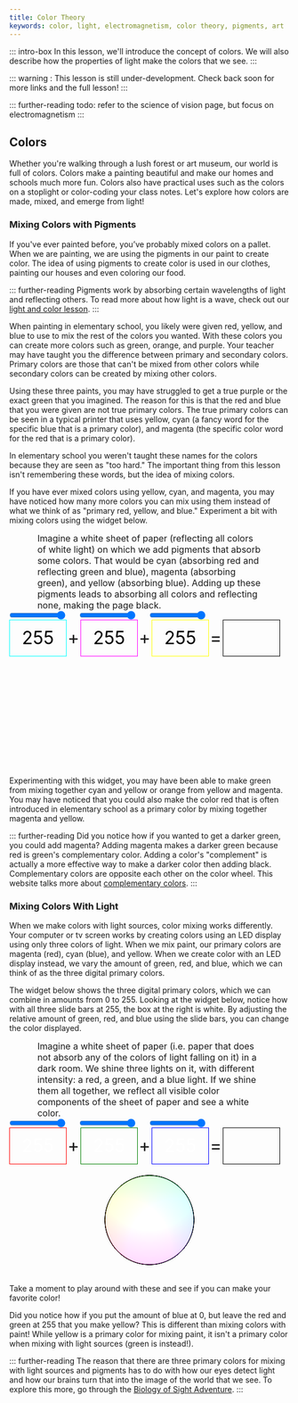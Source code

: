 ```yaml
---
title: Color Theory
keywords: color, light, electromagnetism, color theory, pigments, art
---
```


::: intro-box
In this lesson, we'll introduce the concept of colors. We will also describe how the properties of light make the colors that we see.
:::

::: warning :
This lesson is still under-development. Check back soon for more links and the full lesson!
:::

::: further-reading
todo: refer to the science of vision page, but focus on electromagnetism
:::


## Colors
Whether you're walking through a lush forest or art museum, our world is full of colors. Colors make a painting beautiful and make our homes and schools much more fun. Colors also have practical uses such as the colors on a stoplight or color-coding your class notes. Let's explore how colors are made, mixed, and emerge from light!

<!--TODO: Colorful picture goes here -->

### Mixing Colors with Pigments

If you've ever painted before, you’ve probably mixed colors on a pallet. When we are painting, we are using the pigments in our paint to create color. The idea of using pigments to create color is used in our clothes, painting our houses and even coloring our food. 

::: further-reading
Pigments work by absorbing certain wavelengths of light and reflecting others. To read more about how light is a wave, check out our [light and color lesson](/lightandcolor).
:::

When painting in elementary school, you likely were given red, yellow, and blue to use to mix the rest of the colors you wanted. With these colors you can create more colors such as green, orange, and purple. Your teacher may have taught you the difference between primary and secondary colors. Primary colors are those that can't be mixed from other colors while secondary colors can be created by mixing other colors.  


<!--TODO: maybe insert image of typical "primary blue, red, yellow" paint bottles -->

Using these three paints, you may have struggled to get a true purple or the exact green that you imagined. The reason for this is that the red and blue that you were given are not true primary colors. The true primary colors can be seen in a typical printer that uses yellow, cyan (a fancy word for the specific blue that is a primary color), and magenta (the specific color word for the red that is a primary color). 

<!--TODO: add an animation/widget/image showing where red and magenta are on the color wheel -->

In elementary school you weren't taught these names for the colors because they are seen as "too hard." The important thing from this lesson isn't remembering these words, but the idea of mixing colors. 

<!--TODO: add a picture of a painting pallet or easel? -->

If you have ever mixed colors using yellow, cyan, and magenta, you may have noticed how many more colors you can mix using them instead of what we think of as "primary red, yellow, and blue." Experiment a bit with mixing colors using the widget below.

<style>
#scolortests {
  font-size: 2rem;
}
#scolortests .explain {
  font-size: 1rem;
  width: 80%;
  margin: 0 auto;
}
#scolortests input {
  width: 20%;
  margin: 0;
}
#scolortests span {
  display: inline-block;
  text-align: center;
  vertical-align: middle;
}
#scolortests .spacer {
  width:5%;
}
#scolortests .vis {
  width: 20%;
  height: 2em;
  line-height: 2em;
  border: solid 1px;
  border-color: black;
  color: black;
}
#sredshow {border-color: cyan !important;}
#sgreenshow {border-color: magenta !important;}
#sblueshow {border-color: yellow !important;}
#scolortests .svganim {
  text-align: center;
  width: 200px;
  height: 200px;
  margin: 0 auto;
  position: relative;
}
#scolortests .svganim > span {
  border-radius: 50%;
  width: 100px;
  height: 100px;
  position: absolute;
  mix-blend-mode: multiply;
}
#scolortests .svganim > #mblob {
  left: 50px;
  top: 30px;
  border-radius: 32% 58% 69% 43% / 48% 32% 59% 55%;
}
#scolortests .svganim > #cblob {
  left: 40px;
  top: 40px;
  border-radius: 38% 62% 63% 37% / 41% 44% 56% 59%;
}
#scolortests .svganim > #yblob {
  left: 60px;
  top: 40px;
  border-radius: 31% 45% 74% 35% / 38% 56% 51% 87%;
}
</style>
<div id="scolortests">
<div class="explain">
Imagine a white sheet of paper (reflecting all colors of white light) on which we add pigments that absorb some colors. That would be cyan (absorbing red and reflecting green and blue), magenta (absorbing green), and yellow (absorbing blue). Adding up these pigments leads to absorbing all colors and reflecting none, making the page black.
</div>
<div><input type="range" min="0" max="255" value="255" id="sred"><span class="spacer"></span><input type="range" min="0" max="255" value="255" id="sgreen"><span class="spacer"></span><input type="range" min="0" max="255" value="255" id="sblue"></div>
<div><span class="vis" id="sredshow">255</span><span class="spacer">+</span><span class="vis" id="sgreenshow">255</span><span class="spacer">+</span><span class="vis" id="sblueshow">255</span><span class="spacer">=</span><span class="vis" id="srgbshow">&nbsp;</span></div>
<div class="svganim"><span id="cblob"></span><span id="yblob"></span><span id="mblob"></span></div>
<script>
function schangeColor(){
  var complement_r = document.getElementById("sred").value;
  var complement_g = document.getElementById("sgreen").value;
  var complement_b = document.getElementById("sblue").value;
  document.getElementById("srgbshow").style["background-color"]=`rgb(${255-complement_r},${255-complement_g},${255-complement_b})`;
  document.getElementById("sredshow").innerHTML=complement_r;
  document.getElementById("sredshow").style["background-color"]=`rgb(${255-complement_r},255,255)`;
  document.getElementById("cblob").style["background-color"]=`rgb(${255-complement_r},255,255)`;
  document.getElementById("sgreenshow").innerHTML=complement_g;
  document.getElementById("sgreenshow").style["background-color"]=`rgb(255,${255-complement_g},255)`;
  document.getElementById("mblob").style["background-color"]=`rgb(255,${255-complement_g},255)`;
  document.getElementById("sblueshow").innerHTML=complement_b;
  document.getElementById("sblueshow").style["background-color"]=`rgb(255,255,${255-complement_b})`;
  document.getElementById("yblob").style["background-color"]=`rgb(255,255,${255-complement_b})`;
}
document.getElementById("sred").oninput = schangeColor;
document.getElementById("sgreen").oninput = schangeColor;
document.getElementById("sblue").oninput = schangeColor;
schangeColor();
</script>
</div>
 	  
Experimenting with this widget, you may have been able to make green from mixing together cyan and yellow or orange from yellow and magenta. You may have noticed that you could also make the color red that is often introduced in elementary school as a primary color by mixing together magenta and yellow.


::: further-reading
Did you notice how if you wanted to get a darker green, you could add magenta? Adding magenta makes a darker green because red is green's complementary color. Adding a color's "complement" is actually a more effective way to make a darker color then adding black. Complementary colors are opposite each other on the color wheel. This website talks more about [complementary colors](https://www.thesprucecrafts.com/definition-of-complementary-colors-2577513). 
:::

### Mixing Colors With Light 

When we make colors with light sources, color mixing works differently. Your computer or tv screen works by creating colors using an LED display using only three colors of light. When we mix paint, our primary colors are magenta (red), cyan (blue), and yellow. When we create color with an LED display instead, we vary the amount of green, red, and blue, which we can think of as the three digital primary colors.

The widget below shows the three digital primary colors, which we can combine in amounts from 0 to 255. Looking at the widget below, notice how with all three slide bars at 255, the box at the right is white. By adjusting the relative amount of green, red, and blue using the slide bars, you can change the color displayed.

<style>
#acolortests {
  font-size: 2rem;
}
#acolortests .explain {
  font-size: 1rem;
  width: 80%;
  margin: 0 auto;
}
#acolortests input {
  width: 20%;
  margin: 0;
}
#acolortests span {
  display: inline-block;
  text-align: center;
  vertical-align: middle;
}
#acolortests .spacer {
  width:5%;
}
#acolortests .vis {
  width: 20%;
  height: 2em;
  line-height: 2em;
  border: solid 1px;
  border-color: black;
  color: white;
}
#aredshow {border-color: red !important;}
#agreenshow {border-color: green !important;}
#ablueshow {border-color: blue !important;}
#acolortests .svganim {
  text-align: center;
  width: 100%;
  margin: 0 auto;
}
</style>
<div id="acolortests">
<div class="explain">
Imagine a white sheet of paper (i.e. paper that does not absorb any of the colors of light falling on it) in a dark room. We shine three lights on it, with different intensity: a red, a green, and a blue light. If we shine them all together, we reflect all visible color components of the sheet of paper and see a white color.
</div>
<div><input type="range" min="0" max="255" value="255" id="ared"><span class="spacer"></span><input type="range" min="0" max="255" value="255" id="agreen"><span class="spacer"></span><input type="range" min="0" max="255" value="255" id="ablue"></div>
<div><span class="vis" id="aredshow">255</span><span class="spacer">+</span><span class="vis" id="agreenshow">255</span><span class="spacer">+</span><span class="vis" id="ablueshow">255</span><span class="spacer">=</span><span class="vis" id="argbshow">&nbsp;</span></div>
<div class="svganim">
<svg width="200" height="200" xmlns="http://www.w3.org/2000/svg" markdown=0> <filter id="alight"> <feDiffuseLighting id="asvgred" in="SourceGraphic" result="lightr" lighting-color="#f00" diffuseConstant="1.5"> <fePointLight x="50" y="150" z="80" /> <!--<feSpotLight x="15" y="20" z="40" limitingConeAngle="25" pointsAtX="50" pointsAtY="50" pointsAtZ="20"/>--> </feDiffuseLighting> <feDiffuseLighting id="asvggreen" in="SourceGraphic" result="lightg" lighting-color="#0f0" diffuseConstant="1.5"> <fePointLight x="100" y="30" z="80" /> <!--<feSpotLight x="100" y="-10" z="40" limitingConeAngle="25" pointsAtX="100" pointsAtY="60" pointsAtZ="0"/>--> </feDiffuseLighting> <feDiffuseLighting id="asvgblue" in="SourceGraphic" result="lightb" lighting-color="#00f" diffuseConstant="1.5"> <fePointLight x="150" y="150" z="80" /> <!--<feSpotLight x="185" y="20" z="40" limitingConeAngle="25" pointsAtX="150" pointsAtY="50" pointsAtZ="20"/>--> </feDiffuseLighting> <feComposite in="SourceGraphic" in2="lightr" result="sourceWithR" operator="arithmetic" k1="1" k2="0" k3="0" k4="0"/>    <feComposite in="SourceGraphic" in2="lightg" result="sourceWithG" operator="arithmetic" k1="1" k2="0" k3="0" k4="0"/>    <feComposite in="SourceGraphic" in2="lightb" result="sourceWithB" operator="arithmetic" k1="1" k2="0" k3="0" k4="0"/>    <feComposite in="sourceWithR" in2="sourceWithG" result="sourceWithRG" operator="arithmetic" k1="0" k2="1" k3="1" k4="0"/>    <feComposite in="sourceWithRG" in2="sourceWithB" result="sourceWithRGB" operator="arithmetic" k1="0" k2="1" k3="1" k4="0"/>    </filter> <circle cx="100" cy="100" r="80" fill="white" stroke="black" stroke-opacity="1" filter="url(#alight)" /> </svg>
</div>
<script>
function achangeColor(){
  var r = document.getElementById("ared").value;
  var g = document.getElementById("agreen").value;
  var b = document.getElementById("ablue").value;
  document.getElementById("argbshow").style["background-color"]=`rgb(${r},${g},${b})`;
  document.getElementById("aredshow").innerHTML=r;
  document.getElementById("aredshow").style["background-color"]=`rgb(${r},0,0)`;
  document.getElementById("asvgred").setAttribute("lighting-color",`rgb(${r},0,0)`);
  document.getElementById("agreenshow").innerHTML=g;
  document.getElementById("agreenshow").style["background-color"]=`rgb(0,${g},0)`;
  document.getElementById("asvggreen").setAttribute("lighting-color",`rgb(0,${g},0)`);
  document.getElementById("ablueshow").innerHTML=b;
  document.getElementById("ablueshow").style["background-color"]=`rgb(0,0,${b})`;
  document.getElementById("asvgblue").setAttribute("lighting-color",`rgb(0,0,${b})`);
}
document.getElementById("ared").oninput = achangeColor;
document.getElementById("agreen").oninput = achangeColor;
document.getElementById("ablue").oninput = achangeColor;
achangeColor();
</script>
</div>

Take a moment to play around with these and see if you can make your favorite color!

Did you notice how if you put the amount of blue at 0, but leave the red and green at 255 that you make yellow? This is different than mixing colors with paint! While yellow is a primary color for mixing paint, it isn't a primary color when mixing with light sources (green is instead!).

::: further-reading
The reason that there are three primary colors for mixing with light sources and pigments has to do with how our eyes detect light and how our brains turn that into the image of the world that we see. To explore this more, go through the [Biology of Sight Adventure](/sight).
:::


